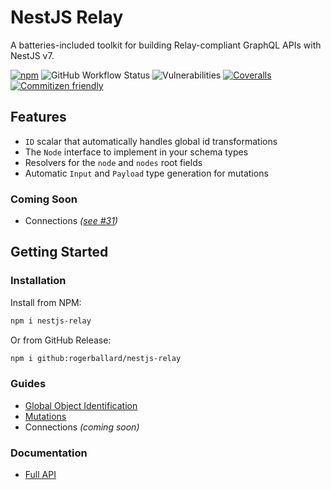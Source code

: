 # NestJS Relay

A batteries-included toolkit for building Relay-compliant GraphQL APIs with NestJS v7.

[![npm](https://img.shields.io/npm/v/nestjs-relay)](https://www.npmjs.com/package/nestjs-relay)
![GitHub Workflow Status](https://img.shields.io/github/workflow/status/rogerballard/nestjs-relay/development)
![Vulnerabilities](https://img.shields.io/snyk/vulnerabilities/github/rogerballard/nestjs-relay)
[![Coveralls](https://img.shields.io/coveralls/github/rogerballard/nestjs-relay)](https://coveralls.io/github/rogerballard/nestjs-relay)
[![Commitizen friendly](https://img.shields.io/badge/commitizen-friendly-brightgreen.svg)](http://commitizen.github.io/cz-cli/)

## Features
- `ID` scalar that automatically handles global id transformations
- The `Node` interface to implement in your schema types
- Resolvers for the `node` and `nodes` root fields
- Automatic `Input` and `Payload` type generation for mutations

### Coming Soon
- Connections *([see #31](https://github.com/rogerballard/nestjs-relay/issues/31))*

## Getting Started

### Installation

Install from NPM:
```bash
npm i nestjs-relay
```

Or from GitHub Release:
```bash
npm i github:rogerballard/nestjs-relay
```

### Guides

- [Global Object Identification](docs/global-object-identification.md)
- [Mutations](docs/mutations.md)
- Connections *(coming soon)*

### Documentation

- [Full API](https://rogerballard.github.io/nestjs-relay/)
